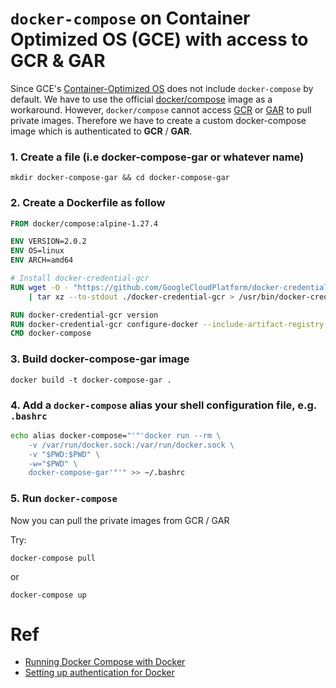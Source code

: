 # `docker-compose` on Container Optimized OS (GCE) with access to GCR & GAR

Since GCE's [Container-Optimized OS](https://cloud.google.com/container-optimized-os) does not include `docker-compose` by default.
We have to use the official [docker/compose](https://hub.docker.com/r/docker/compose) image as a workaround.
However, `docker/compose` cannot access [GCR](https://cloud.google.com/container-registry) or [GAR](https://cloud.google.com/artifact-registry) to pull private images.
Therefore we have to create a custom docker-compose image which is authenticated to __GCR__ / __GAR__.

### 1. Create a file (i.e docker-compose-gar or whatever name)
`mkdir docker-compose-gar && cd docker-compose-gar`

### 2. Create a Dockerfile as follow 
```Dockerfile
FROM docker/compose:alpine-1.27.4

ENV VERSION=2.0.2
ENV OS=linux
ENV ARCH=amd64

# Install docker-credential-gcr
RUN wget -O - "https://github.com/GoogleCloudPlatform/docker-credential-gcr/releases/download/v${VERSION}/docker-credential-gcr_${OS}_${ARCH}-${VERSION}.tar.gz" \
    | tar xz --to-stdout ./docker-credential-gcr > /usr/bin/docker-credential-gcr && chmod +x /usr/bin/docker-credential-gcr

RUN docker-credential-gcr version
RUN docker-credential-gcr configure-docker --include-artifact-registry
CMD docker-compose
```

### 3. Build docker-compose-gar image
`docker build -t docker-compose-gar .`

### 4. Add a `docker-compose` alias your shell configuration file, e.g. `.bashrc`
```bash 
echo alias docker-compose="'"'docker run --rm \
    -v /var/run/docker.sock:/var/run/docker.sock \
    -v "$PWD:$PWD" \
    -w="$PWD" \
    docker-compose-gar'"'" >> ~/.bashrc
```

### 5. Run `docker-compose`
Now you can pull the private images from GCR / GAR

Try:

`docker-compose pull`

or

`docker-compose up`

# Ref
- [Running Docker Compose with Docker](https://cloud.google.com/community/tutorials/docker-compose-on-container-optimized-os)
- [Setting up authentication for Docker](https://cloud.google.com/artifact-registry/docs/docker/authentication#standalone-helper)